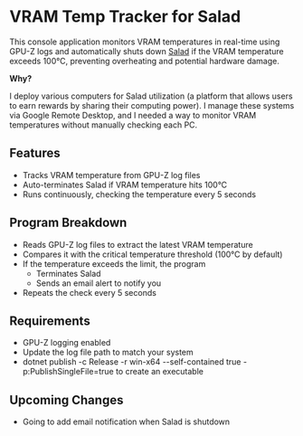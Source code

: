 # VRAM Temp Tracker for Salad
This console application monitors VRAM temperatures in real-time using GPU-Z logs and automatically shuts down [Salad](https://salad.com/) if the VRAM temperature exceeds 100°C, preventing overheating and potential hardware damage.

**Why?**

I deploy various computers for Salad utilization (a platform that allows users to earn rewards by sharing their computing power). I manage these systems via Google Remote Desktop, and I needed a way to monitor VRAM temperatures without manually checking each PC. 

## Features
- Tracks VRAM temperature from GPU-Z log files
-  Auto-terminates Salad if VRAM temperature hits 100°C
-  Runs continuously, checking the temperature every 5 seconds

## Program Breakdown
- Reads GPU-Z log files to extract the latest VRAM temperature
- Compares it with the critical temperature threshold (100°C by default)
- If the temperature exceeds the limit, the program
  - Terminates Salad
  - Sends an email alert to notify you
- Repeats the check every 5 seconds

## Requirements
- GPU-Z logging enabled
- Update the log file path to match your system
- dotnet publish -c Release -r win-x64 --self-contained true -p:PublishSingleFile=true to create an executable

## Upcoming Changes
- Going to add email notification when Salad is shutdown

